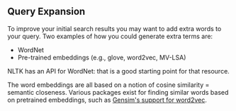 ## Query Expansion

To improve your initial search results you may want to add extra words
to your query.  Two examples of how you could generate extra terms are:

* WordNet
* Pre-trained embeddings (e.g., glove, word2vec, MV-LSA)

NLTK has an API for WordNet: that is a good starting point for that resource.

The word embeddings are all based on a notion of cosine similarity =
semantic closeness.  Various packages exist for finding similar words
based on pretrained embeddings, such as [Gensim's support for
word2vec](https://radimrehurek.com/gensim/models/word2vec.html).
